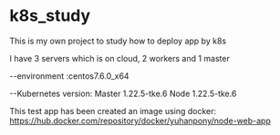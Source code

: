 # k8s_study
This is my own project to study how to deploy app by k8s


I have 3 servers which is on cloud, 2 workers and 1 master

  --environment :centos7.6.0_x64

  --Kubernetes version: 
  Master 1.22.5-tke.6
  Node 1.22.5-tke.6

This test app has been created an image using docker:
https://hub.docker.com/repository/docker/yuhanpony/node-web-app
